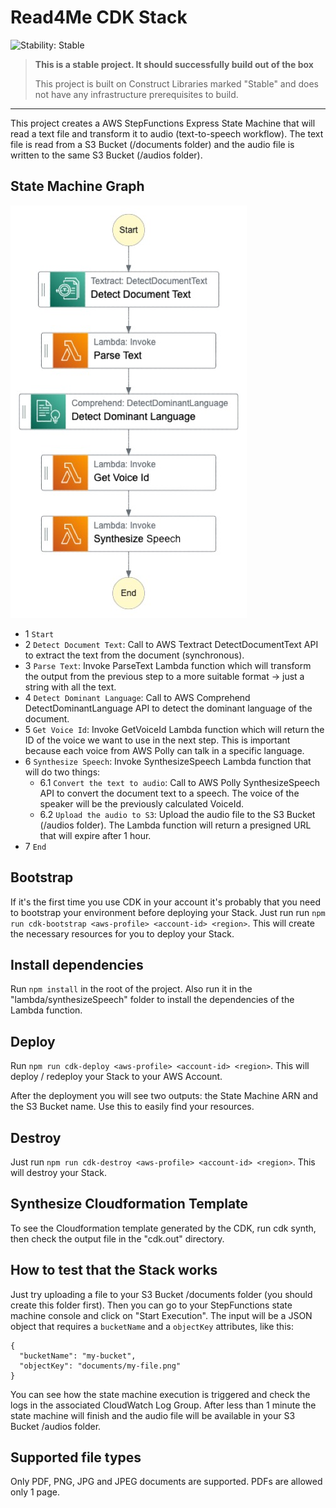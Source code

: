 # Read4Me CDK Stack

![Stability: Stable](https://img.shields.io/badge/stability-Stable-success.svg?style=for-the-badge)

> **This is a stable project. It should successfully build out of the box**
>
> This project is built on Construct Libraries marked "Stable" and does not have any infrastructure prerequisites to build.

---

This project creates a AWS StepFunctions Express State Machine that will read a text file and transform it to audio (text-to-speech workflow). The text file is read from a S3 Bucket (/documents folder) and the audio file is written to the same S3 Bucket (/audios folder).

## State Machine Graph

![Graph](./images/state-machine-graph.png)

- 1 `Start`
- 2 `Detect Document Text`: Call to AWS Textract DetectDocumentText API to extract the text from the document (synchronous).
- 3 `Parse Text`: Invoke ParseText Lambda function which will transform the output from the previous step to a more suitable format -> just a string with all the text.
- 4 `Detect Dominant Language`: Call to AWS Comprehend DetectDominantLanguage API to detect the dominant language of the document.
- 5 `Get Voice Id`: Invoke GetVoiceId Lambda function which will return the ID of the voice we want to use in the next step. This is important because each voice from AWS Polly can talk in a specific language.
- 6 `Synthesize Speech`: Invoke SynthesizeSpeech Lambda function that will do two things:
  - 6.1 `Convert the text to audio`: Call to AWS Polly SynthesizeSpeech API to convert the document text to a speech. The voice of the speaker will be the previously calculated VoiceId.
  - 6.2 `Upload the audio to S3`: Upload the audio file to the S3 Bucket (/audios folder). The Lambda function will return a presigned URL that will expire after 1 hour.
- 7 `End`

## Bootstrap

If it's the first time you use CDK in your account it's probably that you need to bootstrap your environment before deploying your Stack. Just run run `npm run cdk-bootstrap <aws-profile> <account-id> <region>`. This will create the necessary resources for you to deploy your Stack.

## Install dependencies

Run `npm install` in the root of the project. Also run it in the "lambda/synthesizeSpeech" folder to install the dependencies of the Lambda function.

## Deploy

Run `npm run cdk-deploy <aws-profile> <account-id> <region>`. This will deploy / redeploy your Stack to your AWS Account.

After the deployment you will see two outputs: the State Machine ARN and the S3 Bucket name. Use this to easily find your resources.

## Destroy

Just run `npm run cdk-destroy <aws-profile> <account-id> <region>`. This will destroy your Stack.

## Synthesize Cloudformation Template

To see the Cloudformation template generated by the CDK, run cdk synth, then check the output file in the "cdk.out" directory.

## How to test that the Stack works

Just try uploading a file to your S3 Bucket /documents folder (you should create this folder first).
Then you can go to your StepFunctions state machine console and click on "Start Execution". The input will be a JSON object that requires a `bucketName` and a `objectKey` attributes, like this:

```
{
  "bucketName": "my-bucket",
  "objectKey": "documents/my-file.png"
}
```

You can see how the state machine execution is triggered and check the logs in the associated CloudWatch Log Group. After less than 1 minute the state machine will finish and the audio file will be available in your S3 Bucket /audios folder.

## Supported file types

Only PDF, PNG, JPG and JPEG documents are supported. PDFs are allowed only 1 page.
